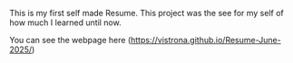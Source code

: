 This is my first self made Resume. This project was the see for my self of how much I learned until now. 

You can see the webpage here (https://vistrona.github.io/Resume-June-2025/)

